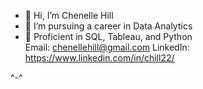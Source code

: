 - 👋 Hi, I’m Chenelle Hill
- 👀 I’m pursuing a career in  Data Analytics
- 🌱 Proficient in SQL, Tableau, and Python  
  Email: chenellehill@gmail.com
  LinkedIn: https://www.linkedin.com/in/chill22/

^-^ 
